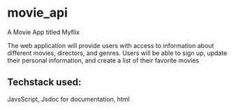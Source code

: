 # movie_api

A Movie App titled Myflix

The web application will provide users with access to information about different movies, directors, and genres. Users will be able to sign up, update their personal information, and create a list of their favorite movies

## Techstack used:

JavsScript, Jsdoc for documentation, html
